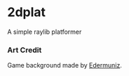 # 2dplat
A simple raylib platformer

### Art Credit
Game background made by
[Edermuniz](https://edermunizz.itch.io/).
